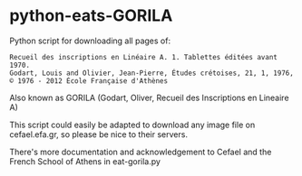 python-eats-GORILA
==================

Python script for downloading all pages of:

	Recueil des inscriptions en Linéaire A. 1. Tablettes éditées avant 1970.
	Godart, Louis and Olivier, Jean-Pierre, Études crétoises, 21, 1, 1976, © 1976 - 2012 École Française d'Athènes

Also known as GORILA (Godart, Oliver, Recueil des Inscriptions en Lineaire A)

This script could easily be adapted to download any image file on cefael.efa.gr, so please be nice to their servers.


There's more documentation and acknowledgement to Cefael and the French School of Athens in eat-gorila.py
